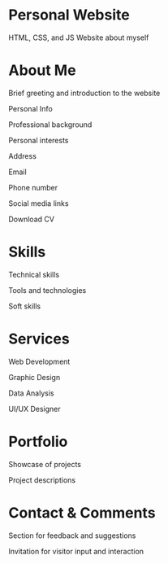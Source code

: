 # Personal Website
HTML, CSS, and JS Website about myself


# About Me


Brief greeting and introduction to the website

Personal Info

Professional background

Personal interests

Address

Email

Phone number

Social media links

Download CV


# Skills

Technical skills

Tools and technologies

Soft skills


# Services

Web Development

Graphic Design

Data Analysis

UI/UX Designer


# Portfolio

Showcase of projects

Project descriptions


# Contact & Comments

Section for feedback and suggestions

Invitation for visitor input and interaction
